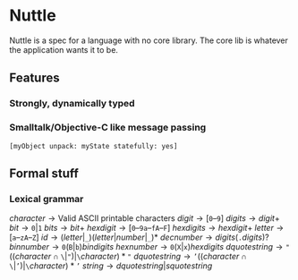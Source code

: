 
# Nuttle

Nuttle is a spec for a language with no core library. The core lib is whatever the application wants it to be.

## Features

### Strongly, dynamically typed

### Smalltalk/Objective-C like message passing

```objc
[myObject unpack: myState statefully: yes]
```

## Formal stuff

### Lexical grammar

$character \rightarrow \text{Valid ASCII printable characters}$
$digit \rightarrow [\texttt{0}\text{--}\texttt{9}]$
$digits \rightarrow digit+$
$bit \rightarrow \texttt{0}|\texttt{1}$
$bits \rightarrow bit+$
$hexdigit \rightarrow [\texttt{0}\text{--}\texttt{9}\texttt{a}\text{--}\texttt{f}\texttt{A}\text{--}\texttt{F}]$
$hexdigits \rightarrow hexdigit+$
$letter \rightarrow [\texttt{a}\text{--}\texttt{z}\texttt{A}\text{--}\texttt{Z}]$
$id \rightarrow (letter | \texttt{\_})(letter | number | \texttt{\_})*$
$decnumber \rightarrow digits (\texttt{.} digits)?$
$binnumber \rightarrow \texttt{0}(\texttt{B}|\texttt{b})bindigits$
$hexnumber \rightarrow \texttt{0}(\texttt{X}|\texttt{x})hexdigits$
$dquotestring \rightarrow \texttt{"}((character \cap \texttt{\textbackslash}|\texttt{"}) | \texttt{\textbackslash} character)*\texttt{"}$
$dquotestring \rightarrow \texttt{'}((character \cap \texttt{\textbackslash}|\texttt{'}) | \texttt{\textbackslash} character)*\texttt{'}$
$string \rightarrow dquotestring | squotestring$
